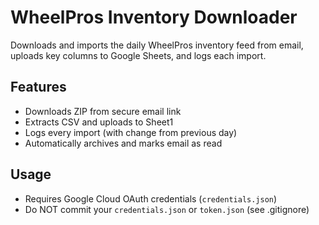 # WheelPros Inventory Downloader

Downloads and imports the daily WheelPros inventory feed from email, uploads key columns to Google Sheets, and logs each import.

## Features

- Downloads ZIP from secure email link
- Extracts CSV and uploads to Sheet1
- Logs every import (with change from previous day)
- Automatically archives and marks email as read

## Usage

- Requires Google Cloud OAuth credentials (`credentials.json`)
- Do NOT commit your `credentials.json` or `token.json` (see .gitignore)
